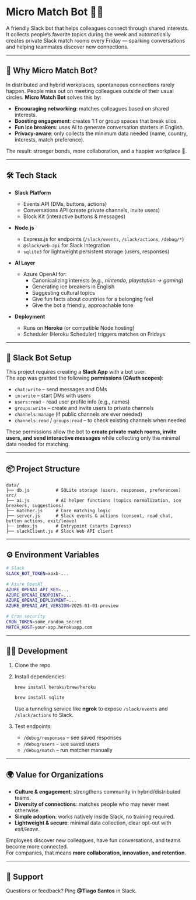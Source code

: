 # Micro Match Bot 🤝🎉

A friendly Slack bot that helps colleagues connect through shared interests.  
It collects people’s favorite topics during the week and automatically creates private Slack match rooms every Friday — sparking conversations and helping teammates discover new connections.

---

## 🚀 Why Micro Match Bot?
In distributed and hybrid workplaces, spontaneous connections rarely happen. People miss out on meeting colleagues outside of their usual circles. **Micro Match Bot** solves this by:

- **Encouraging networking**: matches colleagues based on shared interests.  
- **Boosting engagement**: creates 1:1 or group spaces that break silos.  
- **Fun ice breakers**: uses AI to generate conversation starters in English.  
- **Privacy-aware**: only collects the minimum data needed (name, country, interests, match preference).  

The result: stronger bonds, more collaboration, and a happier workplace 🎯.

---

## 🛠️ Tech Stack
- **Slack Platform**  
  - Events API (DMs, buttons, actions)  
  - Conversations API (create private channels, invite users)  
  - Block Kit (interactive buttons & messages)  

- **Node.js**  
  - Express.js for endpoints (`/slack/events`, `/slack/actions`, `/debug/*`)  
  - `@slack/web-api` for Slack integration  
  - `sqlite3` for lightweight persistent storage (users, responses)  

- **AI Layer**  
  - Azure OpenAI for:  
    - Canonicalizing interests (e.g., *nintendo, playstation → gaming*)  
    - Generating ice breakers in English  
    - Suggesting cultural topics
    - Give fun facts about countries for a belonging feel
    - Give the bot a friendly, approachable tone

- **Deployment**  
  - Runs on **Heroku** (or compatible Node hosting)  
  - Scheduler (Heroku Scheduler) triggers matches on Fridays  

---

## 🔑 Slack Bot Setup
This project requires creating a **Slack App** with a bot user.  
The app was granted the following **permissions (OAuth scopes)**:

- `chat:write` – send messages and DMs  
- `im:write` – start DMs with users  
- `users:read` – read user profile info (e.g., names)  
- `groups:write` – create and invite users to private channels  
- `channels:manage` (if public channels are ever needed)  
- `channels:read` / `groups:read` – to check existing channels when needed  

These permissions allow the bot to **create private match rooms, invite users, and send interactive messages** while collecting only the minimal data needed for matching.

---

## 📦 Project Structure
```
data/
├── db.js          # SQLite storage (users, responses, preferences)
src/
├── ai.js          # AI helper functions (topics normalization, ice breakers, suggestions)
├── matcher.js     # Core matching logic
├── server.js      # Slack events & actions (consent, read chat, button actions, exit/leave)
├── index.js       # Entrypoint (starts Express)
├── slackClient.js # Slack Web API client
```

---

## ⚙️ Environment Variables
```bash
# Slack
SLACK_BOT_TOKEN=xoxb-...

# Azure OpenAI
AZURE_OPENAI_API_KEY=...
AZURE_OPENAI_ENDPOINT=...
AZURE_OPENAI_DEPLOYMENT=...
AZURE_OPENAI_API_VERSION=2025-01-01-preview

# Cron security
CRON_TOKEN=some_random_secret
MATCH_HOST=your-app.herokuapp.com
```

---

## 🧑‍💻 Development
1. Clone the repo.  
2. Install dependencies:  
   ```bash
   brew install heroku/brew/heroku
   ``` 
   ```bash
   brew install sqlite
   ```
   Use a tunneling service like **ngrok** to expose `/slack/events` and `/slack/actions` to Slack.  

4. Test endpoints:  
   - `/debug/responses` – see saved responses  
   - `/debug/users` – see saved users
   - `/debug/match` – run matcher manually  

---

## 🌍 Value for Organizations
- **Culture & engagement**: strengthens community in hybrid/distributed teams.  
- **Diversity of connections**: matches people who may never meet otherwise.  
- **Simple adoption**: works natively inside Slack, no training required.  
- **Lightweight & secure**: minimal data collection, clear opt-out with *exit/leave*.  

Employees discover new colleagues, have fun conversations, and teams become more connected.  
For companies, that means **more collaboration, innovation, and retention**.  

---

## 🙋 Support
Questions or feedback? Ping **@Tiago Santos** in Slack.  
